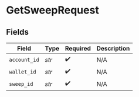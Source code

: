 # GetSweepRequest


## Fields

| Field              | Type               | Required           | Description        |
| ------------------ | ------------------ | ------------------ | ------------------ |
| `account_id`       | *str*              | :heavy_check_mark: | N/A                |
| `wallet_id`        | *str*              | :heavy_check_mark: | N/A                |
| `sweep_id`         | *str*              | :heavy_check_mark: | N/A                |